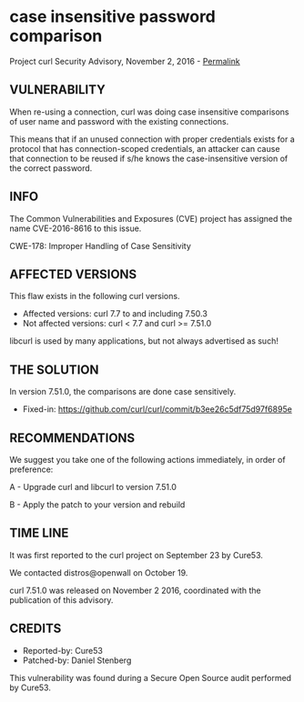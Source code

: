 case insensitive password comparison
====================================

Project curl Security Advisory, November 2, 2016 -
[Permalink](https://curl.se/docs/CVE-2016-8616.html)

VULNERABILITY
-------------

When re-using a connection, curl was doing case insensitive comparisons of
user name and password with the existing connections.

This means that if an unused connection with proper credentials exists for a
protocol that has connection-scoped credentials, an attacker can cause that
connection to be reused if s/he knows the case-insensitive version of the
correct password.

INFO
----

The Common Vulnerabilities and Exposures (CVE) project has assigned the name
CVE-2016-8616 to this issue.

CWE-178: Improper Handling of Case Sensitivity

AFFECTED VERSIONS
-----------------

This flaw exists in the following curl versions.

- Affected versions: curl 7.7 to and including 7.50.3
- Not affected versions: curl < 7.7 and curl >= 7.51.0

libcurl is used by many applications, but not always advertised as such!

THE SOLUTION
------------

In version 7.51.0, the comparisons are done case sensitively.

- Fixed-in: https://github.com/curl/curl/commit/b3ee26c5df75d97f6895e

RECOMMENDATIONS
---------------

We suggest you take one of the following actions immediately, in order of
preference:

 A - Upgrade curl and libcurl to version 7.51.0

 B - Apply the patch to your version and rebuild

TIME LINE
---------

It was first reported to the curl project on September 23 by Cure53.

We contacted distros@openwall on October 19.

curl 7.51.0 was released on November 2 2016, coordinated with the publication
of this advisory.

CREDITS
-------

- Reported-by: Cure53
- Patched-by: Daniel Stenberg

This vulnerability was found during a Secure Open Source audit performed by
Cure53.
